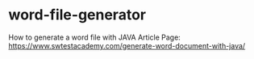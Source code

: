 # word-file-generator
How to generate a word file with JAVA
Article Page: https://www.swtestacademy.com/generate-word-document-with-java/
